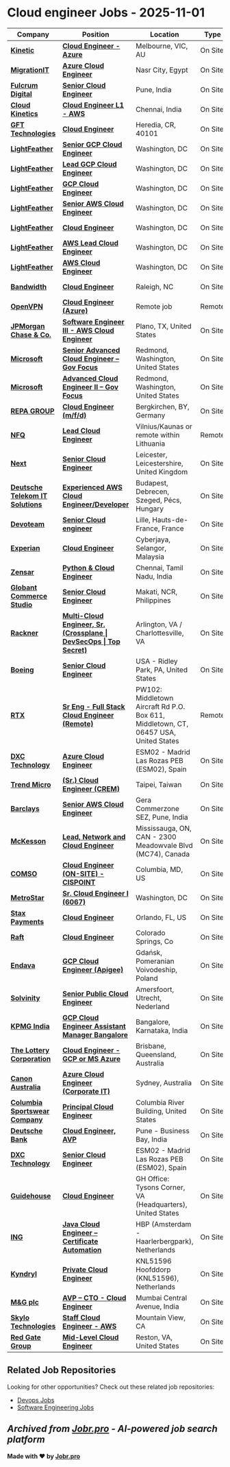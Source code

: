 # Cloud engineer Jobs - 2025-11-01

| Company | Position | Location | Type | Date |
| ------- | -------- | -------- | ---- | ------ |
| **[Kinetic](https://www.wearekinetic.com/)** | **[Cloud Engineer - Azure](https://jobr.pro/job/31507713/cloud-engineer-azure?utm_source=github&utm_medium=repo&utm_campaign=github-cloud-engineering-jobs)** | Melbourne, VIC, AU | On Site | Nov 01 |
| **[MigrationIT](https://www.migrationit.com/)** | **[Azure Cloud Engineer](https://jobr.pro/job/31500691/azure-cloud-engineer?utm_source=github&utm_medium=repo&utm_campaign=github-cloud-engineering-jobs)** | Nasr City, Egypt | On Site | Nov 01 |
| **[Fulcrum Digital](https://fulcrumdigital.com/)** | **[Senior Cloud Engineer](https://jobr.pro/job/31499290/senior-cloud-engineer?utm_source=github&utm_medium=repo&utm_campaign=github-cloud-engineering-jobs)** | Pune, India | On Site | Nov 01 |
| **[Cloud Kinetics](https://www.cloud-kinetics.com/)** | **[Cloud Engineer L1 - AWS](https://jobr.pro/job/31499194/cloud-engineer-l1-aws?utm_source=github&utm_medium=repo&utm_campaign=github-cloud-engineering-jobs)** | Chennai, India | On Site | Nov 01 |
| **[GFT Technologies](https://www.gft.com)** | **[Cloud Engineer](https://jobr.pro/job/31464483/cloud-engineer?utm_source=github&utm_medium=repo&utm_campaign=github-cloud-engineering-jobs)** | Heredia, CR, 40101 | On Site | Nov 01 |
| **[LightFeather](https://lightfeather.io/)** | **[Senior GCP Cloud Engineer](https://jobr.pro/job/31463407/senior-gcp-cloud-engineer?utm_source=github&utm_medium=repo&utm_campaign=github-cloud-engineering-jobs)** | Washington, DC | On Site | Oct 31 |
| **[LightFeather](https://lightfeather.io/)** | **[Lead GCP Cloud Engineer](https://jobr.pro/job/31463404/lead-gcp-cloud-engineer?utm_source=github&utm_medium=repo&utm_campaign=github-cloud-engineering-jobs)** | Washington, DC | On Site | Oct 31 |
| **[LightFeather](https://lightfeather.io/)** | **[GCP Cloud Engineer](https://jobr.pro/job/31463402/gcp-cloud-engineer?utm_source=github&utm_medium=repo&utm_campaign=github-cloud-engineering-jobs)** | Washington, DC | On Site | Oct 31 |
| **[LightFeather](https://lightfeather.io/)** | **[Senior AWS Cloud Engineer](https://jobr.pro/job/31463406/senior-aws-cloud-engineer?utm_source=github&utm_medium=repo&utm_campaign=github-cloud-engineering-jobs)** | Washington, DC | On Site | Oct 31 |
| **[LightFeather](https://lightfeather.io/)** | **[Cloud Engineer](https://jobr.pro/job/31463395/cloud-engineer?utm_source=github&utm_medium=repo&utm_campaign=github-cloud-engineering-jobs)** | Washington, DC | On Site | Oct 31 |
| **[LightFeather](https://lightfeather.io/)** | **[AWS Lead Cloud Engineer](https://jobr.pro/job/31463394/aws-lead-cloud-engineer?utm_source=github&utm_medium=repo&utm_campaign=github-cloud-engineering-jobs)** | Washington, DC | On Site | Oct 31 |
| **[LightFeather](https://lightfeather.io/)** | **[AWS Cloud Engineer](https://jobr.pro/job/31463393/aws-cloud-engineer?utm_source=github&utm_medium=repo&utm_campaign=github-cloud-engineering-jobs)** | Washington, DC | On Site | Oct 31 |
| **[Bandwidth](https://www.bandwidth.com/)** | **[Cloud Engineer](https://jobr.pro/job/31460230/cloud-engineer?utm_source=github&utm_medium=repo&utm_campaign=github-cloud-engineering-jobs)** | Raleigh, NC | On Site | Oct 31 |
| **[OpenVPN](https://openvpn.net/)** | **[Cloud Engineer (Azure)](https://jobr.pro/job/31460204/cloud-engineer-azure?utm_source=github&utm_medium=repo&utm_campaign=github-cloud-engineering-jobs)** | Remote job | Remote | Oct 31 |
| **[JPMorgan Chase & Co.](https://www.jpmorganchase.com/)** | **[Software Engineer III - AWS Cloud Engineer](https://jobr.pro/job/31498124/software-engineer-iii-aws-cloud-engineer?utm_source=github&utm_medium=repo&utm_campaign=github-cloud-engineering-jobs)** | Plano, TX, United States | On Site | Oct 31 |
| **[Microsoft](https://www.microsoft.com/)** | **[Senior Advanced Cloud Engineer – Gov Focus](https://jobr.pro/job/31491258/senior-advanced-cloud-engineer-gov-focus?utm_source=github&utm_medium=repo&utm_campaign=github-cloud-engineering-jobs)** | Redmond, Washington, United States | On Site | Oct 31 |
| **[Microsoft](https://www.microsoft.com/)** | **[Advanced Cloud Engineer II – Gov Focus](https://jobr.pro/job/31491261/advanced-cloud-engineer-ii-gov-focus?utm_source=github&utm_medium=repo&utm_campaign=github-cloud-engineering-jobs)** | Redmond, Washington, United States | On Site | Oct 31 |
| **[REPA GROUP](https://repagroup.com)** | **[Cloud Engineer (m/f/d)](https://jobr.pro/job/31453640/cloud-engineer-mfd?utm_source=github&utm_medium=repo&utm_campaign=github-cloud-engineering-jobs)** | Bergkirchen, BY, Germany | On Site | Oct 31 |
| **[NFQ](https://www.nfq.com/)** | **[Lead Cloud Engineer](https://jobr.pro/job/31463723/lead-cloud-engineer?utm_source=github&utm_medium=repo&utm_campaign=github-cloud-engineering-jobs)** | Vilnius/Kaunas or remote within Lithuania | Remote | Oct 31 |
| **[Next](https://www.next.co.uk/)** | **[Senior Cloud Engineer](https://jobr.pro/job/31419567/senior-cloud-engineer?utm_source=github&utm_medium=repo&utm_campaign=github-cloud-engineering-jobs)** | Leicester, Leicestershire, United Kingdom | On Site | Oct 31 |
| **[Deutsche Telekom IT Solutions](https://www.deutschetelekomitsolutions.hu)** | **[Experienced AWS Cloud Engineer/Developer](https://jobr.pro/job/31416858/experienced-aws-cloud-engineerdeveloper?utm_source=github&utm_medium=repo&utm_campaign=github-cloud-engineering-jobs)** | Budapest, Debrecen, Szeged, Pécs, Hungary | On Site | Oct 31 |
| **[Devoteam](https://www.devoteam.com/)** | **[Senior Cloud engineer](https://jobr.pro/job/31417101/senior-cloud-engineer?utm_source=github&utm_medium=repo&utm_campaign=github-cloud-engineering-jobs)** | Lille, Hauts-de-France, France | On Site | Oct 31 |
| **[Experian](https://www.experian.com/)** | **[Cloud Engineer](https://jobr.pro/job/31417104/cloud-engineer?utm_source=github&utm_medium=repo&utm_campaign=github-cloud-engineering-jobs)** | Cyberjaya, Selangor, Malaysia | On Site | Oct 31 |
| **[Zensar](https://www.zensar.com/)** | **[Python & Cloud Engineer](https://jobr.pro/job/31425630/python-cloud-engineer?utm_source=github&utm_medium=repo&utm_campaign=github-cloud-engineering-jobs)** | Chennai, Tamil Nadu, India | On Site | Oct 31 |
| **[Globant Commerce Studio](https://www.globant.com/studio/commerce)** | **[Senior Cloud Engineer](https://jobr.pro/job/31467936/senior-cloud-engineer?utm_source=github&utm_medium=repo&utm_campaign=github-cloud-engineering-jobs)** | Makati, NCR, Philippines | On Site | Oct 31 |
| **[Rackner](https://www.rackner.com/)** | **[Multi-Cloud Engineer, Sr. (Crossplane \| DevSecOps \| Top Secret)](https://jobr.pro/job/31391886/multi-cloud-engineer-sr-crossplane-devsecops-top-secret?utm_source=github&utm_medium=repo&utm_campaign=github-cloud-engineering-jobs)** | Arlington, VA / Charlottesville, VA | On Site | Oct 31 |
| **[Boeing](https://www.boeing.com/)** | **[Senior Cloud Engineer](https://jobr.pro/job/31452858/senior-cloud-engineer?utm_source=github&utm_medium=repo&utm_campaign=github-cloud-engineering-jobs)** | USA - Ridley Park, PA, United States | On Site | Oct 31 |
| **[RTX](https://www.rtx.com/)** | **[Sr Eng - Full Stack Cloud Engineer (Remote)](https://jobr.pro/job/31452586/sr-eng-full-stack-cloud-engineer-remote?utm_source=github&utm_medium=repo&utm_campaign=github-cloud-engineering-jobs)** | PW102: Middletown Aircraft Rd P.O. Box 611, Middletown, CT, 06457 USA, United States | Remote | Oct 31 |
| **[DXC Technology](https://dxc.com/)** | **[Azure Cloud Engineer](https://jobr.pro/job/31450263/azure-cloud-engineer?utm_source=github&utm_medium=repo&utm_campaign=github-cloud-engineering-jobs)** | ESM02 - Madrid Las Rozas PEB (ESM02), Spain | On Site | Oct 31 |
| **[Trend Micro](https://www.trendmicro.com/)** | **[(Sr.) Cloud Engineer (CREM)](https://jobr.pro/job/31452923/sr-cloud-engineer-crem?utm_source=github&utm_medium=repo&utm_campaign=github-cloud-engineering-jobs)** | Taipei, Taiwan | On Site | Oct 31 |
| **[Barclays](https://home.barclays/)** | **[Senior AWS Cloud Engineer](https://jobr.pro/job/31432171/senior-aws-cloud-engineer?utm_source=github&utm_medium=repo&utm_campaign=github-cloud-engineering-jobs)** | Gera Commerzone SEZ, Pune, India | On Site | Oct 31 |
| **[McKesson](https://www.mckesson.com/)** | **[Lead, Network and Cloud Engineer](https://jobr.pro/job/31432897/lead-network-and-cloud-engineer?utm_source=github&utm_medium=repo&utm_campaign=github-cloud-engineering-jobs)** | Mississauga, ON, CAN - 2300 Meadowvale Blvd (MC74), Canada | On Site | Oct 31 |
| **[COMSO](https://comso.com/)** | **[Cloud Engineer (ON-SITE) - CISPOINT](https://jobr.pro/job/31405161/cloud-engineer-on-site-cispoint?utm_source=github&utm_medium=repo&utm_campaign=github-cloud-engineering-jobs)** | Columbia, MD, US | On Site | Oct 30 |
| **[MetroStar](https://www.metrostar.com/)** | **[Sr. Cloud Engineer I (6067)](https://jobr.pro/job/31390351/sr-cloud-engineer-i-6067?utm_source=github&utm_medium=repo&utm_campaign=github-cloud-engineering-jobs)** | Washington, DC | On Site | Oct 30 |
| **[Stax Payments](https://staxpayments.com/)** | **[Cloud Engineer](https://jobr.pro/job/31408040/cloud-engineer?utm_source=github&utm_medium=repo&utm_campaign=github-cloud-engineering-jobs)** | Orlando, FL, US | On Site | Oct 30 |
| **[Raft](https://goraft.tech/)** | **[Cloud Engineer](https://jobr.pro/job/31377205/cloud-engineer?utm_source=github&utm_medium=repo&utm_campaign=github-cloud-engineering-jobs)** | Colorado Springs, Co | On Site | Oct 30 |
| **[Endava](https://www.endava.com)** | **[GCP Cloud Engineer (Apigee)](https://jobr.pro/job/31392403/gcp-cloud-engineer-apigee?utm_source=github&utm_medium=repo&utm_campaign=github-cloud-engineering-jobs)** | Gdańsk, Pomeranian Voivodeship, Poland | On Site | Oct 30 |
| **[Solvinity](https://www.solvinity.com/)** | **[Senior Public Cloud Engineer](https://jobr.pro/job/31376303/senior-public-cloud-engineer?utm_source=github&utm_medium=repo&utm_campaign=github-cloud-engineering-jobs)** | Amersfoort, Utrecht, Nederland | On Site | Oct 30 |
| **[KPMG India](https://kpmg.com/)** | **[GCP Cloud Engineer Assistant Manager Bangalore](https://jobr.pro/job/31338112/gcp-cloud-engineer-assistant-manager-bangalore?utm_source=github&utm_medium=repo&utm_campaign=github-cloud-engineering-jobs)** | Bangalore, Karnataka, India | On Site | Oct 30 |
| **[The Lottery Corporation](https://www.thelotterycorporation.com/)** | **[Cloud Engineer - GCP or MS Azure](https://jobr.pro/job/31329058/cloud-engineer-gcp-or-ms-azure?utm_source=github&utm_medium=repo&utm_campaign=github-cloud-engineering-jobs)** | Brisbane, Queensland, Australia | On Site | Oct 30 |
| **[Canon Australia](https://www.canon.com.au)** | **[Azure Cloud Engineer (Corporate IT)](https://jobr.pro/job/31301517/azure-cloud-engineer-corporate-it?utm_source=github&utm_medium=repo&utm_campaign=github-cloud-engineering-jobs)** | Sydney, Australia | On Site | Oct 30 |
| **[Columbia Sportswear Company](https://www.columbiasportswearcompany.com/)** | **[Principal Cloud Engineer](https://jobr.pro/job/31361706/principal-cloud-engineer?utm_source=github&utm_medium=repo&utm_campaign=github-cloud-engineering-jobs)** | Columbia River Building, United States | On Site | Oct 30 |
| **[Deutsche Bank](https://www.db.com/)** | **[Cloud Engineer, AVP](https://jobr.pro/job/31368602/cloud-engineer-avp?utm_source=github&utm_medium=repo&utm_campaign=github-cloud-engineering-jobs)** | Pune - Business Bay, India | On Site | Oct 30 |
| **[DXC Technology](https://dxc.com/)** | **[Senior Cloud Engineer](https://jobr.pro/job/31367600/senior-cloud-engineer?utm_source=github&utm_medium=repo&utm_campaign=github-cloud-engineering-jobs)** | ESM02 - Madrid Las Rozas PEB (ESM02), Spain | On Site | Oct 30 |
| **[Guidehouse](https://www.guidehouse.com/)** | **[Cloud Engineer](https://jobr.pro/job/31368778/cloud-engineer?utm_source=github&utm_medium=repo&utm_campaign=github-cloud-engineering-jobs)** | GH Office: Tysons Corner, VA (Headquarters), United States | On Site | Oct 30 |
| **[ING](https://www.ing.com/)** | **[Java Cloud Engineer – Certificate Automation](https://jobr.pro/job/31369951/java-cloud-engineer-certificate-automation?utm_source=github&utm_medium=repo&utm_campaign=github-cloud-engineering-jobs)** | HBP (Amsterdam - Haarlerbergpark), Netherlands | On Site | Oct 30 |
| **[Kyndryl](https://www.kyndryl.com/)** | **[Private Cloud Engineer](https://jobr.pro/job/31367835/private-cloud-engineer?utm_source=github&utm_medium=repo&utm_campaign=github-cloud-engineering-jobs)** | KNL51596 Hoofddorp (KNL51596), Netherlands | On Site | Oct 30 |
| **[M&G plc](https://global.mandg.com/)** | **[AVP – CTO - Cloud Engineer](https://jobr.pro/job/31370097/avp-cto-cloud-engineer?utm_source=github&utm_medium=repo&utm_campaign=github-cloud-engineering-jobs)** | Mumbai Central Avenue, India | On Site | Oct 30 |
| **[Skylo Technologies](https://www.skylo.tech/)** | **[Staff Cloud Engineer - AWS](https://jobr.pro/job/31285423/staff-cloud-engineer-aws?utm_source=github&utm_medium=repo&utm_campaign=github-cloud-engineering-jobs)** | Mountain View, CA | On Site | Oct 29 |
| **[Red Gate Group](https://www.redgategrp.com)** | **[Mid-Level Cloud Engineer](https://jobr.pro/job/31280543/mid-level-cloud-engineer?utm_source=github&utm_medium=repo&utm_campaign=github-cloud-engineering-jobs)** | Reston, VA, United States | On Site | Oct 29 |

## Related Job Repositories

Looking for other opportunities? Check out these related job repositories:

- [Devops Jobs](https://github.com/jobs-jobr-pro/DevOps-Jobs)
- [Software Engineering Jobs](https://github.com/jobs-jobr-pro/Software-Engineering-Jobs)



*Archived from [Jobr.pro](https://jobr.pro?utm_source=github&utm_medium=repo&utm_campaign=github-cloud-engineering-jobs) - AI-powered job search platform*
---

**Made with ❤️ by [Jobr.pro](https://jobr.pro?utm_source=github&utm_medium=repo&utm_campaign=github-cloud-engineering-jobs)**